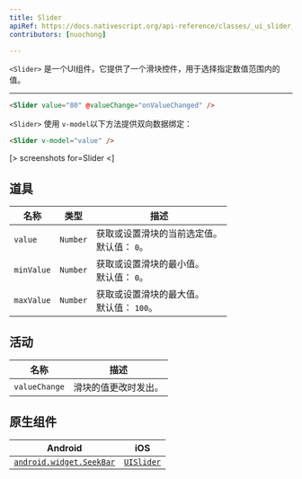 ```yaml
---
title: Slider
apiRef: https://docs.nativescript.org/api-reference/classes/_ui_slider_.slider
contributors: [nuochong]

---
```


`<Slider>` 是一个UI组件，它提供了一个滑块控件，用于选择指定数值范围内的值。

---

```html
<Slider value="80" @valueChange="onValueChanged" />
```

`<Slider>` 使用 `v-model`以下方法提供双向数据绑定：

```html
<Slider v-model="value" />
```

[> screenshots for=Slider <]

## 道具

| 名称 | 类型 | 描述 |
|------|------|-------------|
| `value` | `Number` | 获取或设置滑块的当前选定值。<br/>默认值： `0`。
| `minValue` | `Number` | 获取或设置滑块的最小值。<br/>默认值： `0`。
| `maxValue` | `Number` | 获取或设置滑块的最大值。<br/>默认值： `100`。

## 活动

| 名称 | 描述 |
|------|-------------|
| `valueChange`| 滑块的值更改时发出。

## 原生组件

| Android | iOS |
|---------|-----|
| [`android.widget.SeekBar`](https://developer.android.com/reference/android/widget/SeekBar.html) | [`UISlider`](https://developer.apple.com/documentation/uikit/uislider)
